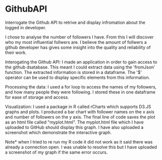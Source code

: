 # GithubAPI
Interrogate the Github API to retrive and display infromation about the logged in developer.


I chose to analyse the number of followers I have. From this I will discover who my most influential follwers are.
I believe the amount of follwers a github developer has gives some insight into the quality and reliability of their work.


Interogating the Github API:
I made an application in order to gain access to the github dsatabase. This meant I could extract data using the 'fromJson' function. The extracted information is stored in a dataframe. The '$' operator can be used to display specific elements from this information.

Processing the data: I used a for loop to access the names of my followers, and how many people they were following. I stored these in one dataframe for ease of storage and access.

Visualization: I used a package in R called rCharts which supports D3.JS graphs and plots. I produced a bar chart with follower names on the x axis and number of followers on the y axis. The final line of code saves the plot as an html file called "myplot.html". The myplot.html file which I have uploaded to GitHub should display this graph. I have also uploaded a screenshot which demonstrate the interactive graph.


Note* when I tried to re run my R code it did not work as it said there was already a connection open.
I was unable to resolve this but I have uploaded a screenshot of my graph if the same error occurs.
